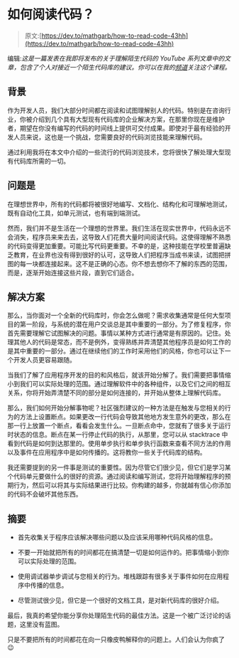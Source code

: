 # 如何阅读代码？

> 原文:[https://dev.to/mathgarb/how-to-read-code-43hh](https://dev.to/mathgarb/how-to-read-code-43hh)

编辑:*这是一篇发表在我即将发布的关于理解陌生代码的 YouTube 系列文章中的文章，包含了个人对接近一个陌生代码库的建议。你可以在我的[频道](https://www.youtube.com/user/MathGarb)关注这个课程。*

## 背景

作为开发人员，我们大部分时间都在阅读和试图理解别人的代码。特别是在咨询行业，你被介绍到几个具有大型现有代码库的企业解决方案，在那里你现在是维护者，期望在你没有编写的代码的时间线上提供可交付成果。即使对于最有经验的开发人员来说，这也是一个挑战，您需要良好的代码浏览技能来理解代码。

通过利用我将在本文中介绍的一些流行的代码浏览技术，您将很快了解处理大型现有代码库所需的一切。

## 问题是

在理想世界中，所有的代码都将被很好地编写、文档化、结构化和可理解地测试，既有自动化工具，如单元测试，也有端到端测试。

然而，我们并不是生活在一个理想的世界里。我们生活在现实世界中，代码永远不会消失，程序员来来去去，这导致人们花费大量时间阅读代码。这使得理解不熟悉的代码变得更加重要。可能比写代码更重要。不幸的是，这种技能在学校里普遍缺乏教育，在业界也没有得到很好的认可，这导致人们把程序当成书来读，试图把拼图的每一块都连接起来。这不是正确的心态。你不想去想你不了解的东西的范围，而是，逐渐开始连接这些片段，直到它们适合。

## 解决方案

那么，当你面对一个全新的代码库时，你会怎么做呢？需求收集通常是任何大型项目的第一阶段，与系统的潜在用户交谈总是其中重要的一部分。为了修复程序，你首先需要理解它试图解决的问题。事情以某种方式进行通常是有原因的。记住。处理其他人的代码是常态，而不是例外，变得熟练并弄清楚其他程序员是如何工作的是其中重要的一部分。通过在继续他们的工作时采用他们的风格，你也可以让下一个开发人员更容易跟随。

当我们了解了应用程序开发的目的和风格后，就该开始分解了。我们需要把事情缩小到我们可以实际处理的范围。通过理解软件中的各种组件，以及它们之间的相互关系，你将开始弄清楚不同的部分是如何连接的，并开始从整体上理解代码库。

那么，我们如何开始分解事物呢？社区强烈建议的一种方法是在触发与您相关的行为的方法上设置断点。如果更改一行代码会导致其他地方发生意外的更改，那么在那一行上放置一个断点，看看会发生什么。一旦断点命中，您就有了很多关于运行时状态的信息。断点在某一行停止代码的执行，从那里，您可以从 stacktrace 中看到代码是如何到达那里的。使用单步执行和单步执行函数来查看不同方法的作用以及事件在应用程序中是如何传播的。这将教你一些关于代码库的结构。

我还需要提到的另一件事是测试的重要性。因为尽管它们很少见，但它们是学习某个代码单元要做什么的很好的资源。通过阅读和编写测试，您将开始理解程序的预期行为，然后可以将其与实际结果进行比较。你构建的越多，你就越有信心你添加的代码不会破坏其他东西。

## 摘要

*   首先收集关于程序应该解决哪些问题以及应该采用哪种代码风格的信息。

*   不要一开始就把所有的时间都花在搞清楚一切是如何运作的。把事情缩小到你可以实际处理的范围。

*   使用调试器单步调试与您相关的行为。堆栈跟踪有很多关于事件如何在应用程序中传播的信息。

*   尽管测试很少见，但它是一个很好的文档工具，是对新代码库的很好介绍。

最后，我真的希望你能分享你处理陌生代码的最佳方法。这是一个被广泛讨论的话题，这里没有蓝图。

只是不要把所有的时间都花在向一只橡皮鸭解释你的问题上。人们会认为你疯了😉